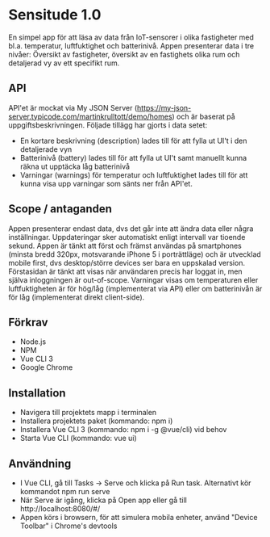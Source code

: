 # Sensitude 1.0

En simpel app för att läsa av data från IoT-sensorer i olika fastigheter med bl.a. temperatur, luftfuktighet och batterinivå. Appen presenterar data i tre nivåer: Översikt av  fastigheter, översikt av en fastighets olika rum och detaljerad vy av ett specifikt rum.

## API
API'et är mockat via My JSON Server (https://my-json-server.typicode.com/martinkrulltott/demo/homes) och är baserat på uppgiftsbeskrivningen. Följade tillägg har gjorts i data setet:

* En kortare beskrivning (description) lades till för att fylla ut UI't i den detaljerade vyn
* Batterinivå (battery) lades till för att fylla ut UI't samt manuellt kunna räkna ut upptäcka låg batterinivå
* Varningar (warnings) för temperatur och luftfuktighet lades till för att kunna visa upp varningar som sänts ner från API'et.

## Scope / antaganden

Appen presenterar endast data, dvs det går inte att ändra data eller några inställningar.
Uppdateringar sker automatiskt enligt intervall var tioende sekund. Appen är tänkt att först och främst användas på smartphones (minsta bredd 320px, motsvarande iPhone 5 i porträttläge) och är utvecklad mobile first, dvs desktop/större devices ser bara en uppskalad version. Förstasidan är tänkt att visas när användaren precis har loggat in, men själva inloggningen är out-of-scope. Varningar visas om  temperaturen eller luftfuktigheten är för hög/låg (implementerat via API) eller om batterinivån är för låg (implementerat direkt client-side).

## Förkrav

* Node.js
* NPM
* Vue CLI 3
* Google Chrome

## Installation

* Navigera till projektets mapp i terminalen
* Installera projektets paket (kommando: npm i)
* Installera Vue CLI 3 (kommando: npm i -g @vue/cli) vid behov
* Starta Vue CLI (kommando: vue ui)

## Användning

* I Vue CLI, gå till Tasks -> Serve och klicka på Run task. Alternativt kör kommandot npm run serve
* När Serve är igång, klicka på Open app eller gå till http://localhost:8080/#/
* Appen körs i browsern, för att simulera mobila enheter, använd "Device Toolbar" i Chrome's devtools